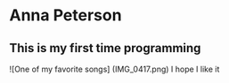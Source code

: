 # Anna Peterson
## This is my first time programming
![One of my favorite songs] 
(IMG_0417.png)
I hope I like it

